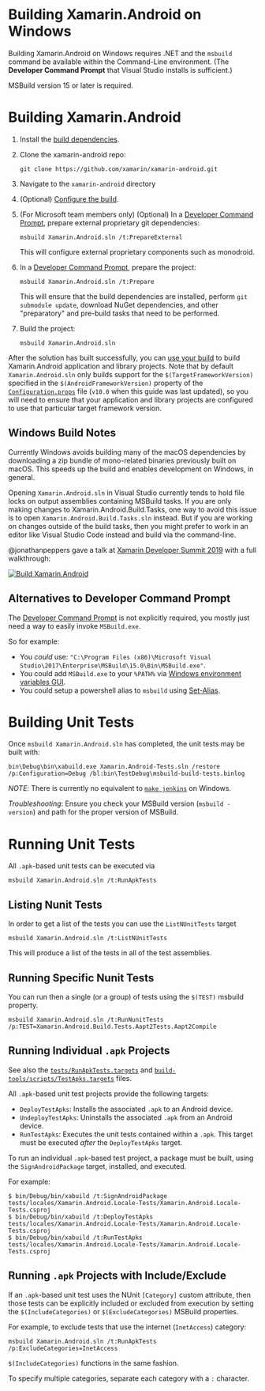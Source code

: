 # Building Xamarin.Android on Windows

Building Xamarin.Android on Windows requires .NET and the `msbuild` command
be available within the Command-Line environment.
(The **Developer Command Prompt** that Visual Studio installs is sufficient.)

MSBuild version 15 or later is required.

# Building Xamarin.Android

 1. Install the [build dependencies](dependencies.md).

 2. Clone the xamarin-android repo:

        git clone https://github.com/xamarin/xamarin-android.git

 3. Navigate to the `xamarin-android` directory

 4. (Optional) [Configure the build](../configuration.md).

 5. (For Microsoft team members only) (Optional) In a [Developer Command
    Prompt][developer-prompt], prepare external proprietary git
    dependencies:

        msbuild Xamarin.Android.sln /t:PrepareExternal

    This will configure external proprietary components such as monodroid.

 6. In a [Developer Command Prompt][developer-prompt], prepare the project:

        msbuild Xamarin.Android.sln /t:Prepare

    This will ensure that the build dependencies are installed, perform
    `git submodule update`, download NuGet dependencies, and other
    "preparatory" and pre-build tasks that need to be performed.

 7. Build the project:

        msbuild Xamarin.Android.sln

After the solution has built successfully, you can [use your
build][using-your-build] to build Xamarin.Android application and library
projects.  Note that by default `Xamarin.Android.sln` only builds support for
the `$(TargetFrameworkVersion)` specified in the `$(AndroidFrameworkVersion)`
property of the [`Configuration.props`][configprops-master] file (`v10.0` when
this guide was last updated), so you will need to ensure that your application
and library projects are configured to use that particular target framework
version.

[developer-prompt]: https://docs.microsoft.com/dotnet/framework/tools/developer-command-prompt-for-vs
[using-your-build]: https://github.com/xamarin/xamarin-android/blob/master/Documentation/workflow/UsingYourBuild.md
[configprops-master]: https://github.com/xamarin/xamarin-android/blob/master/Configuration.props

## Windows Build Notes

Currently Windows avoids building many of the macOS dependencies by downloading
a zip bundle of mono-related binaries previously built on macOS.  This speeds up
the build and enables development on Windows, in general.

Opening `Xamarin.Android.sln` in Visual Studio currently tends to hold file
locks on output assemblies containing MSBuild tasks.  If you are only making
changes to Xamarin.Android.Build.Tasks, one way to avoid this issue is to open
`Xamarin.Android.Build.Tasks.sln` instead.  But if you are working on changes
outside of the build tasks, then you might prefer to work in an editor like
Visual Studio Code instead and build via the command-line.

@jonathanpeppers gave a talk at [Xamarin Developer Summit
2019][xamdevsummit] with a full walkthrough:

[![Build Xamarin.Android](https://img.youtube.com/vi/8qaQleb6Tbk/maxresdefault.jpg)][xamdevsummit]

[xamdevsummit]: https://youtu.be/8qaQleb6Tbk

## Alternatives to Developer Command Prompt

The [Developer Command Prompt][developer-prompt] is not explicitly required,
you mostly just need a way to easily invoke `MSBuild.exe`.

So for example:

* You *could* use:
  `"C:\Program Files (x86)\Microsoft Visual Studio\2017\Enterprise\MSBuild\15.0\Bin\MSBuild.exe"`.
* You could add `MSBuild.exe` to your `%PATH%` via
  [Windows environment variables GUI][windows_path].
* You could setup a powershell alias to `msbuild` using [Set-Alias][set_alias].

[windows_path]: https://www.java.com/en/download/help/path.xml
[set_alias]: https://docs.microsoft.com/en-us/powershell/module/microsoft.powershell.utility/set-alias?view=powershell-6

# Building Unit Tests

Once `msbuild Xamarin.Android.sln` has completed, the unit tests may
be built with:

	bin\Debug\bin\xabuild.exe Xamarin.Android-Tests.sln /restore /p:Configuration=Debug /bl:bin\TestDebug\msbuild-build-tests.binlog

*NOTE*: There is currently no equivalent to [`make
jenkins`](../unix/instructions.md) on Windows.

*Troubleshooting*: Ensure you check your MSBuild version (`msbuild -version`)
and path for the proper version of MSBuild.


# Running Unit Tests

All `.apk`-based unit tests can be executed via

	msbuild Xamarin.Android.sln /t:RunApkTests

## Listing Nunit Tests

In order to get a list of the tests you can use the `ListNUnitTests` target

    msbuild Xamarin.Android.sln /t:ListNUnitTests

This will produce a list of the tests in all of the test assemblies.

## Running Specific Nunit Tests

You can run then a single (or a group) of tests using the `$(TEST)` msbuild property.

    msbuild Xamarin.Android.sln /t:RunNunitTests /p:TEST=Xamarin.Android.Build.Tests.Aapt2Tests.Aapt2Compile

## Running Individual `.apk` Projects

See also the [`tests/RunApkTests.targets`](../../tests/RunApkTests.targets) and
[`build-tools/scripts/TestApks.targets`](../../build-tools/scripts/TestApks.targets)
files.

All `.apk`-based unit test projects provide the following targets:

  * `DeployTestApks`: Installs the associated `.apk` to an Android device.
  * `UndeployTestApks`: Uninstalls the associated `.apk` from an Android device.
  * `RunTestApks`: Executes the unit tests contained within a `.apk`.
    This target must be executed *after* the `DeployTestApks` target.

To run an individual `.apk`-based test project, a package must be built, using the
`SignAndroidPackage` target, installed, and executed.

For example:

	$ bin/Debug/bin/xabuild /t:SignAndroidPackage  tests/locales/Xamarin.Android.Locale-Tests/Xamarin.Android.Locale-Tests.csproj
	$ bin/Debug/bin/xabuild /t:DeployTestApks      tests/locales/Xamarin.Android.Locale-Tests/Xamarin.Android.Locale-Tests.csproj
	$ bin/Debug/bin/xabuild /t:RunTestApks         tests/locales/Xamarin.Android.Locale-Tests/Xamarin.Android.Locale-Tests.csproj


## Running `.apk` Projects with Include/Exclude

If an `.apk`-based unit test uses the NUnit `[Category]` custom attribute, then
those tests can be explicitly included or excluded from execution by setting
the `$(IncludeCategories)` or `$(ExcludeCategories)` MSBuild properties.

For example, to exclude tests that use the internet (`InetAccess`) category:

	msbuild Xamarin.Android.sln /t:RunApkTests /p:ExcludeCategories=InetAccess

`$(IncludeCategories)` functions in the same fashion.

To specify multiple categories, separate each category with a `:` character.
